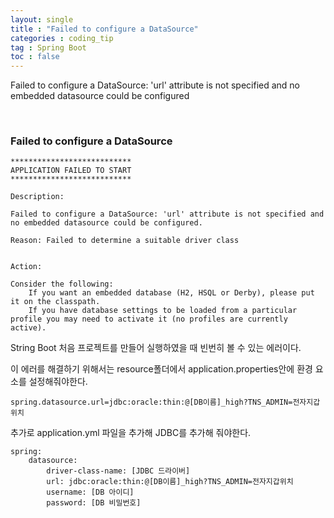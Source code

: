 ```yaml
---
layout: single
title : "Failed to configure a DataSource"
categories : coding_tip
tag : Spring Boot
toc : false
---
```


Failed to configure a DataSource: 'url' attribute is not specified and no embedded datasource could be configured

<br>

### Failed to configure a DataSource

```
***************************
APPLICATION FAILED TO START
***************************

Description:

Failed to configure a DataSource: 'url' attribute is not specified and no embedded datasource could be configured.

Reason: Failed to determine a suitable driver class


Action:

Consider the following:
	If you want an embedded database (H2, HSQL or Derby), please put it on the classpath.
	If you have database settings to be loaded from a particular profile you may need to activate it (no profiles are currently active).
```

String Boot 처음 프로젝트를 만들어 실행하였을 때 빈번히 볼 수 있는 에러이다.

이 에러를 해결하기 위해서는 resource폴더에서 application.properties안에 환경 요소를 설정해줘야한다.

```
spring.datasource.url=jdbc:oracle:thin:@[DB이름]_high?TNS_ADMIN=전자지갑위치
```

추가로 application.yml 파일을 추가해 JDBC를 추가해 줘야한다.

```
spring: 
	datasource: 
		driver-class-name: [JDBC 드라이버]
		url: jdbc:oracle:thin:@[DB이름]_high?TNS_ADMIN=전자지갑위치
		username: [DB 아이디] 
		password: [DB 비밀번호]
```

